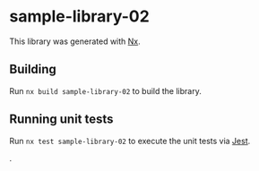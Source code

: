 # sample-library-02

This library was generated with [Nx](https://nx.dev).

## Building

Run `nx build sample-library-02` to build the library.

## Running unit tests

Run `nx test sample-library-02` to execute the unit tests via [Jest](https://jestjs.io).

.
